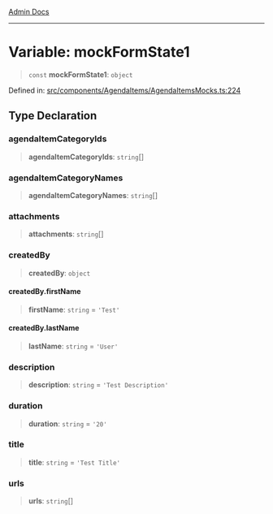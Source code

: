 [Admin Docs](/)

***

# Variable: mockFormState1

> `const` **mockFormState1**: `object`

Defined in: [src/components/AgendaItems/AgendaItemsMocks.ts:224](https://github.com/PalisadoesFoundation/talawa-admin/blob/main/src/components/AgendaItems/AgendaItemsMocks.ts#L224)

## Type Declaration

### agendaItemCategoryIds

> **agendaItemCategoryIds**: `string`[]

### agendaItemCategoryNames

> **agendaItemCategoryNames**: `string`[]

### attachments

> **attachments**: `string`[]

### createdBy

> **createdBy**: `object`

#### createdBy.firstName

> **firstName**: `string` = `'Test'`

#### createdBy.lastName

> **lastName**: `string` = `'User'`

### description

> **description**: `string` = `'Test Description'`

### duration

> **duration**: `string` = `'20'`

### title

> **title**: `string` = `'Test Title'`

### urls

> **urls**: `string`[]
